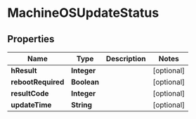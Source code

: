 # MachineOSUpdateStatus

## Properties
Name | Type | Description | Notes
------------ | ------------- | ------------- | -------------
**hResult** | **Integer** |  |  [optional]
**rebootRequired** | **Boolean** |  |  [optional]
**resultCode** | **Integer** |  |  [optional]
**updateTime** | **String** |  |  [optional]
